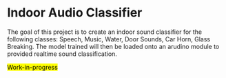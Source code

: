 # Indoor Audio Classifier

The goal of this project is to create an indoor sound classifier for the following classes: Speech, Music, Water, Door Sounds, Car Horn, Glass Breaking. The model trained will then be loaded onto an arudino module to provided realtime sound classification.

<mark>Work-in-progress</mark>
